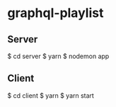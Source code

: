 # graphql-playlist

## Server
$ cd server
$ yarn
$ nodemon app

## Client
$ cd client
$ yarn
$ yarn start
